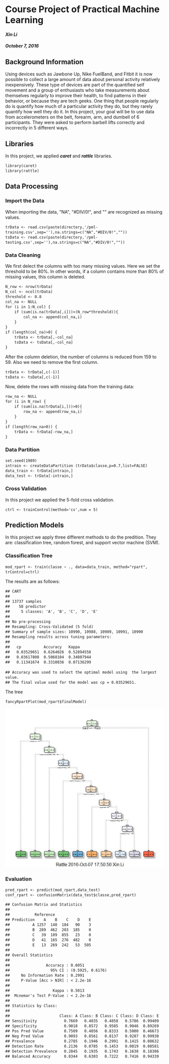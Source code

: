 # Course Project of Practical Machine Learning
#### _**Xin Li**_
#### _**October 7, 2016**_ 
## Background Information 
Using devices such as Jawbone Up, Nike FuelBand, and Fitbit it is now possible to collect a large amount of data about personal activity relatively inexpensively. These type of devices are part of the quantified self movement and a group of enthusiasts who take measurements about themselves regularly to improve their health, to find patterns in their behavior, or because they are tech geeks. One thing that people regularly do is quantify how much of a particular activity they do, but they rarely quantify how well they do it. In this project, your goal will be to use data from accelerometers on the belt, forearm, arm, and dumbell of 6 participants. They were asked to perform barbell lifts correctly and incorrectly in 5 different ways.
## Libraries
In this project, we applied _**caret**_ and _**rattle**_ libraries.
```
library(caret)
library(rattle)
```
## Data Processing
### Import the Data
When importing the data, "NA", "#DIV/0!", and "" are recognized as missing values.
```
trData <- read.csv(paste(directory,'/pml-training.csv',sep=''),na.strings=c("NA","#DIV/0!",""))
tsData <- read.csv(paste(directory,'/pml-testing.csv',sep=''),na.strings=c("NA","#DIV/0!",""))
```
### Data Cleaning
We first delect the columns with too many missing values. Here we set the threshold to be 80%. In other words, if a column contains more than 80% of missing values, this column is deleted.
```
N_row <- nrow(trData)
N_col <- ncol(trData)
threshold <- 0.8
col_na <- NULL
for (i in 1:N_col) {
	if (sum(is.na(trData[,i]))>(N_row*threshold)){
		col_na <- append(col_na,i)
	}
}
if (length(col_na)>0) {
	trData <- trData[,-col_na]
	tsData <- tsData[,-col_na]
}
```
After the column deletion, the number of columns is reduced from 159 to 59. Also we need to remove the first column. 
```
trData <- trData[,c(-1)]
tsData <- tsData[,c(-1)]
```
Now, delete the rows with missing data from the training data:
```
row_na <- NULL
for (i in N_row) {
	if (sum(is.na(trData[i,]))>0){
		row_na <- append(row_na,i)
	}
}
if (length(row_na>0)) {
	trData <- trData[-row_na,]
}
```
### Data Partition
```
set.seed(1989)
intrain <- createDataPartition (trData$classe,p=0.7,list=FALSE)
data_train <- trData[intrain,]
data_test <- trData[-intrain,]
```
### Cross Validation
In this project we applied the 5-fold cross validation.
```
ctrl <- trainControl(method='cv',num = 5)
```
## Prediction Models
In this project we apply three different methods to do the predition. They are: classification tree, random forest, and support vector machine (SVM). 
### Classification Tree
```
mod_rpart <- train(classe ~ ., data=data_train, method="rpart", trControl=ctrl)
```
The results are as follows:
```
## CART 
##
## 13737 samples
##    58 predictor
##     5 classes: 'A', 'B', 'C', 'D', 'E' 
## 
## No pre-processing
## Resampling: Cross-Validated (5 fold) 
## Summary of sample sizes: 10990, 10988, 10989, 10991, 10990 
## Resampling results across tuning parameters:
## 
##   cp          Accuracy   Kappa     
##   0.03529651  0.6264026  0.52894558
##   0.03617808  0.5068104  0.34807944
##   0.11341674  0.3310836  0.07136299

## Accuracy was used to select the optimal model using  the largest value.
## The final value used for the model was cp = 0.03529651. 
```
The tree
```
fancyRpartPlot(mod_rpart$finalModel)
```
![The tree generated by 'rpart'](/rpart.jpeg)
### Evaluation
```
pred_rpart <- predict(mod_rpart,data_test)
conf_rpart <- confusionMatrix(data_test$classe,pred_rpart)
```
```
## Confusion Matrix and Statistics
## 
##           Reference
## Prediction    A    B    C    D    E
##          A 1257  140  184   90    3
##          B  289  462  203  185    0
##          C   39  109  855   23    0
##          D   41  165  276  482    0
##          E   13  269  242   53  505
## 
## Overall Statistics
##                                           
##                Accuracy : 0.6051          
##                  95% CI : (0.5925, 0.6176)
##     No Information Rate : 0.2991          
##     P-Value [Acc > NIR] : < 2.2e-16       
##                                           
##                   Kappa : 0.5013          
##  Mcnemar's Test P-Value : < 2.2e-16       
## 
## Statistics by Class:
## 
##                      Class: A Class: B Class: C Class: D Class: E
## Sensitivity            0.7669   0.4035   0.4858   0.5786  0.99409
## Specificity            0.9018   0.8572   0.9585   0.9046  0.89269
## Pos Pred Value         0.7509   0.4056   0.8333   0.5000  0.46673
## Neg Pred Value         0.9093   0.8561   0.8137   0.9287  0.99938
## Prevalence             0.2785   0.1946   0.2991   0.1415  0.08632
## Detection Rate         0.2136   0.0785   0.1453   0.0819  0.08581
## Detection Prevalence   0.2845   0.1935   0.1743   0.1638  0.18386
## Balanced Accuracy      0.8344   0.6303   0.7222   0.7416  0.94339
```


